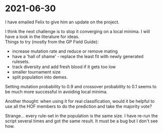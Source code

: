 # 2021-06-30
I have emailed Felix to give him an update on the project.  

I think the next challenge is to stop it converging on a local minima.  I will have a look in the literature for ideas.  
Things to try (mostly from the GP Field Guide):
- increase mutation rate and reduce or remove mating
- have a 'hall of shame' - replace the least fit with newly generated rulesets.
- track diversity and add fresh blood if it gets too low
- smaller tournament size
- split population into demes.  


Setting mutation probability to 0.9 and crossover probability to 0.1 seems to be much more successful in avoiding local minima.

Another thought:  when using it for real classification, would it be helpful to use all the HOF members to do the prediction and take the majority vote?

Strange... every rule-set in the population is the same size.  I have re-run the script several times and got the same result.  It must be a bug but I don't see how.

